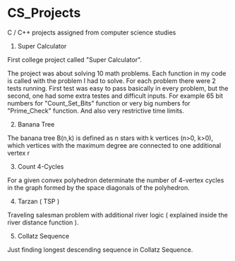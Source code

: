 # CS_Projects
C / C++ projects assigned from computer science studies


1. Super Calculator

First college project called "Super Calculator".

The project was about solving 10 math problems. Each function in my code is called with the problem I had to solve. For each problem there were 2 tests running. First test was easy to pass basically in every problem, but the second, one had some extra testes and difficult inputs. For example 65 bit numbers for "Count_Set_Bits" function or very big numbers for "Prime_Check" function. And also very restrictive time limits.



2. Banana Tree

The banana tree B(n,k) is defined as n stars with k vertices (n>0, k>0), 
which vertices with the maximum degree are connected to one additional vertex r


3. Count 4-Cycles

For a given convex polyhedron determinate the number of 4-vertex cycles in the graph formed by the space diagonals of the polyhedron.


4. Tarzan ( TSP )

Traveling salesman problem with additional river logic ( explained inside the river distance function ).

5. Collatz Sequence

Just finding longest descending sequence in Collatz Sequence.
